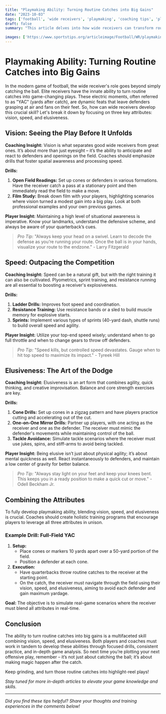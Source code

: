 ```yaml
---
title: "Playmaking Ability: Turning Routine Catches into Big Gains"
date: "2023-10-03"
tags: ['football', 'wide receivers', 'playmaking', 'coaching tips', 'player development', 'NFL', 'college football', 'skills training', 'athleticism']
draft: false
summary: "This article delves into how wide receivers can transform routine catches into game-changing plays by harnessing their vision, speed, and elusiveness. Blending player know-how and coaching insights, we provide practical tips for both players and coaches to elevate their playmaking prowess."

images: ['https://www.sportstips.org/articleimage/Football/WR/playmaking_ability_turning_routine_catches_into_big_gains.webp']
---
```


# Playmaking Ability: Turning Routine Catches into Big Gains

In the modern game of football, the wide receiver's role goes beyond simply catching the ball. Elite receivers have the innate ability to turn routine catches into game-changing plays. These electric moments, often referred to as "YAC" (yards after catch), are dynamic feats that leave defenders grasping at air and fans on their feet. So, how can wide receivers develop this crucial skill? Let's break it down by focusing on three key attributes: vision, speed, and elusiveness.

## Vision: Seeing the Play Before It Unfolds

**Coaching Insight:**
Vision is what separates good wide receivers from great ones. It’s about more than just eyesight – it’s the ability to anticipate and react to defenders and openings on the field. Coaches should emphasize drills that foster spatial awareness and processing speed.

**Drills:**
1. **Open Field Readings:**
    Set up cones or defenders in various formations. Have the receiver catch a pass at a stationary point and then immediately read the field to make a move.
2. **Film Study:**
    Break down film with your players, highlighting scenarios where vision turned a modest gain into a big play. Look at both professional examples and your own previous games.

**Player Insight:**
Maintaining a high level of situational awareness is imperative. Know your landmarks, understand the defensive scheme, and always be aware of your quarterback’s cues.

> *Pro Tip:* "Always keep your head on a swivel. Learn to decode the defense as you’re running your route. Once the ball is in your hands, visualize your route to the endzone." - Larry Fitzgerald

## Speed: Outpacing the Competition

**Coaching Insight:**
Speed can be a natural gift, but with the right training it can also be cultivated. Plyometrics, sprint training, and resistance running are all essential to boosting a receiver's explosiveness.

**Drills:**
1. **Ladder Drills:**
    Improves foot speed and coordination.
2. **Resistance Training:**
    Use resistance bands or a sled to build muscle memory for explosive starts.
3. **Sprints:**
    Implement various types of sprints (40-yard dash, shuttle runs) to build overall speed and agility.

**Player Insight:**
Utilize your top-end speed wisely; understand when to go full throttle and when to change gears to throw off defenders.

> *Pro Tip:* "Speed kills, but controlled speed devastates. Gauge when to hit top speed to maximize its impact." - Tyreek Hill

## Elusiveness: The Art of the Dodge

**Coaching Insight:**
Elusiveness is an art form that combines agility, quick thinking, and creative improvisation. Balance and core strength exercises are key.

**Drills:**
1. **Cone Drills:**
    Set up cones in a zigzag pattern and have players practice cutting and accelerating out of the cut.
2. **One-on-One Mirror Drills:**
    Partner up players, with one acting as the receiver and one as the defender. The receiver must mimic the defender's movements while maintaining control of the ball.
3. **Tackle Avoidance:**
    Simulate tackle scenarios where the receiver must use jukes, spins, and stiff-arms to avoid being tackled.

**Player Insight:**
Being elusive isn’t just about physical agility; it’s about mental quickness as well. React instantaneously to defenders, and maintain a low center of gravity for better balance.

> *Pro Tip:* "Always stay light on your feet and keep your knees bent. This keeps you in a ready position to make a quick cut or move." - Odell Beckham Jr.

## Combining the Attributes

To fully develop playmaking ability, blending vision, speed, and elusiveness is crucial. Coaches should create holistic training programs that encourage players to leverage all three attributes in unison.

### Example Drill: Full-Field YAC

1. **Setup:**
    - Place cones or markers 10 yards apart over a 50-yard portion of the field.
    - Position a defender at each cone.
2. **Execution:**
    - Have quarterbacks throw routine catches to the receiver at the starting point.
    - On the catch, the receiver must navigate through the field using their vision, speed, and elusiveness, aiming to avoid each defender and gain maximum yardage.

**Goal:**
The objective is to simulate real-game scenarios where the receiver must blend all attributes in real-time.

## Conclusion

The ability to turn routine catches into big gains is a multifaceted skill combining vision, speed, and elusiveness. Both players and coaches must work in tandem to develop these abilities through focused drills, consistent practice, and in-depth game analysis. So next time you’re plotting your next offensive play, remember – it’s not just about catching the ball; it’s about making magic happen after the catch.

Keep grinding, and turn those routine catches into highlight-reel plays!

*Stay tuned for more in-depth articles to elevate your game knowledge and skills.*

---

*Did you find these tips helpful? Share your thoughts and training experiences in the comments below!*